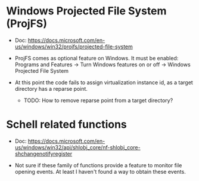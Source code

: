 # Windows Projected File System (ProjFS)

- Doc: https://docs.microsoft.com/en-us/windows/win32/projfs/projected-file-system

- ProjFS comes as optional feature on Windows. It must be enabled: Programs and Features -> Turn Windows features on or off -> Windows Projected File System

- At this point the code fails to assign virtualization instance id, as a target directory has a reparse point.
  - TODO: How to remove reparse point from a target directory?

# Schell related functions

- Doc: https://docs.microsoft.com/en-us/windows/win32/api/shlobj_core/nf-shlobj_core-shchangenotifyregister

- Not sure if these family of functions provide a feature to monitor file opening events. At least I haven't found a way to obtain these events.